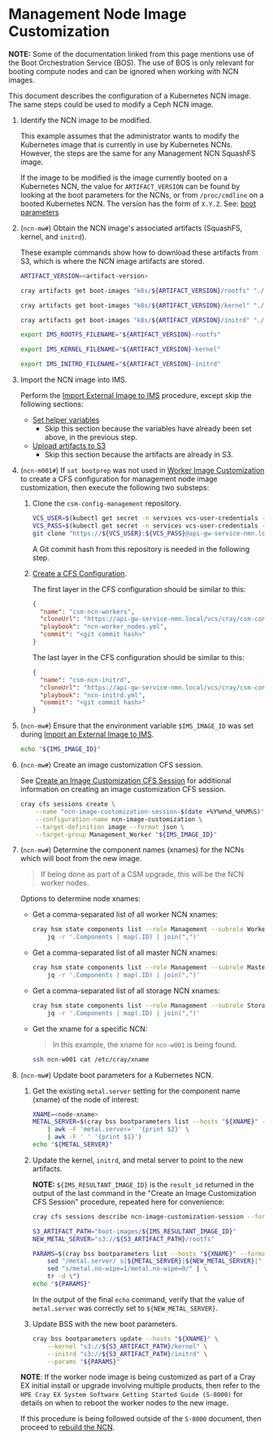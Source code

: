 # Management Node Image Customization

**NOTE:** Some of the documentation linked from this page mentions use of the Boot Orchestration Service (BOS). The use of BOS
is only relevant for booting compute nodes and can be ignored when working with NCN images.

This document describes the configuration of a Kubernetes NCN image. The same steps could be used to modify a Ceph NCN image.

1. Identify the NCN image to be modified.

    This example assumes that the administrator wants to modify the Kubernetes image that is currently in use by Kubernetes NCNs.
    However, the steps are the same for any Management NCN SquashFS image.

    If the image to be modified is the image currently booted on a Kubernetes NCN, the value for `ARTIFACT_VERSION` can be found by looking
    at the boot parameters for the NCNs, or from `/proc/cmdline` on a booted Kubernetes NCN. The version has the form of `X.Y.Z`.
    See: [boot parameters](../../background#metalserver)

1. (`ncn-mw#`) Obtain the NCN image's associated artifacts (SquashFS, kernel, and `initrd`).

    These example commands show how to download these artifacts from S3, which is where the NCN image artifacts are stored.

    ```bash
    ARTIFACT_VERSION=<artifact-version>

    cray artifacts get boot-images "k8s/${ARTIFACT_VERSION}/rootfs" "./${ARTIFACT_VERSION}-rootfs"

    cray artifacts get boot-images "k8s/${ARTIFACT_VERSION}/kernel" "./${ARTIFACT_VERSION}-kernel"

    cray artifacts get boot-images "k8s/${ARTIFACT_VERSION}/initrd" "./${ARTIFACT_VERSION}-initrd"

    export IMS_ROOTFS_FILENAME="${ARTIFACT_VERSION}-rootfs"

    export IMS_KERNEL_FILENAME="${ARTIFACT_VERSION}-kernel"

    export IMS_INITRD_FILENAME="${ARTIFACT_VERSION}-initrd"
    ```

1. Import the NCN image into IMS.

    Perform the [Import External Image to IMS](../image_management/Import_External_Image_to_IMS.md) procedure, except
    skip the following sections:

    * [Set helper variables](../image_management/Import_External_Image_to_IMS.md#2-set-helper-variables)
      * Skip this section because the variables have already been set above, in the previous step.
    * [Upload artifacts to S3](../image_management/Import_External_Image_to_IMS.md#5-upload-artifacts-to-s3)
      * Skip this section because the artifacts are already in S3.

1. (`ncn-m001#`) If `sat bootprep` was not used in [Worker Image Customization](Worker_Image_Customization.md) to create a CFS
   configuration for management node image customization, then execute the following two substeps:

    1. Clone the `csm-config-management` repository.

        ```bash
        VCS_USER=$(kubectl get secret -n services vcs-user-credentials --template={{.data.vcs_username}} | base64 --decode)
        VCS_PASS=$(kubectl get secret -n services vcs-user-credentials --template={{.data.vcs_password}} | base64 --decode)
        git clone "https://${VCS_USER}:${VCS_PASS}@api-gw-service-nmn.local/vcs/cray/csm-config-management.git"
        ```

        A Git commit hash from this repository is needed in the following step.

    1. [Create a CFS Configuration](Create_a_CFS_Configuration.md).

        The first layer in the CFS configuration should be similar to this:

        ```json
        {
          "name": "csm-ncn-workers",
          "cloneUrl": "https://api-gw-service-nmn.local/vcs/cray/csm-config-management.git",
          "playbook": "ncn-worker_nodes.yml",
          "commit": "<git commit hash>"
        }
        ```

        The last layer in the CFS configuration should be similar to this:

        ```json
        {
          "name": "csm-ncn-initrd",
          "cloneUrl": "https://api-gw-service-nmn.local/vcs/cray/csm-config-management.git",
          "playbook": "ncn-initrd.yml",
          "commit": "<git commit hash>"
        }
        ```

1. (`ncn-mw#`) Ensure that the environment variable `$IMS_IMAGE_ID` was set during
   [Import an External Image to IMS](../image_management/Import_External_Image_to_IMS.md).

    ```bash
    echo "${IMS_IMAGE_ID}"
    ```

1. (`ncn-mw#`) Create an image customization CFS session.

    See [Create an Image Customization CFS Session](Create_an_Image_Customization_CFS_Session.md) for additional information
    on creating an image customization CFS session.

    ```bash
    cray cfs sessions create \
        --name "ncn-image-customization-session-$(date +%Y%m%d_%H%M%S)" \
        --configuration-name ncn-image-customization \
        --target-definition image --format json \
        --target-group Management_Worker "${IMS_IMAGE_ID}"
    ```

1. (`ncn-mw#`) Determine the component names (xnames) for the NCNs which will boot from the new image.

   > If being done as part of a CSM upgrade, this will be the NCN worker nodes.  

   Options to determine node xnames:

   * Get a comma-separated list of all worker NCN xnames:

      ```bash
      cray hsm state components list --role Management --subrole Worker --type Node --format json |
          jq -r '.Components | map(.ID) | join(",")'
      ```

   * Get a comma-separated list of all master NCN xnames:

      ```bash
      cray hsm state components list --role Management --subrole Master --type Node --format json |
          jq -r '.Components | map(.ID) | join(",")'
      ```

   * Get a comma-separated list of all storage NCN xnames:

      ```bash
      cray hsm state components list --role Management --subrole Storage --type Node --format json |
          jq -r '.Components | map(.ID) | join(",")'
      ```

   * Get the xname for a specific NCN:

      > In this example, the xname for `ncn-w001` is being found.

      ```bash
      ssh ncn-w001 cat /etc/cray/xname
      ```

1. (`ncn-mw#`) Update boot parameters for a Kubernetes NCN.

    1. Get the existing `metal.server` setting for the component name (xname) of the node of interest:

        ```bash
        XNAME=<node-xname>
        METAL_SERVER=$(cray bss bootparameters list --hosts "${XNAME}" --format json | jq '.[] |."params"' \
            | awk -F 'metal.server=' '{print $2}' \
            | awk -F ' ' '{print $1}')
        echo "${METAL_SERVER}"
        ```

    1. Update the kernel, `initrd`, and metal server to point to the new artifacts.

        **NOTE:** `${IMS_RESULTANT_IMAGE_ID}` is the `result_id` returned in the output of the last command
        in the "Create an Image Customization CFS Session" procedure, repeated here for convenience:

        ```bash
        cray cfs sessions describe ncn-image-customization-session --format json | jq .status.artifacts
        ```

        ```bash
        S3_ARTIFACT_PATH="boot-images/${IMS_RESULTANT_IMAGE_ID}"
        NEW_METAL_SERVER="s3://${S3_ARTIFACT_PATH}/rootfs"

        PARAMS=$(cray bss bootparameters list --hosts "${XNAME}" --format json | jq '.[] |."params"' | \
            sed "/metal.server/ s|${METAL_SERVER}|${NEW_METAL_SERVER}|" | \
            sed "s/metal.no-wipe=1/metal.no-wipe=0/" | \
            tr -d \")
        echo "${PARAMS}"
        ```

        In the output of the final `echo` command, verify that the value of `metal.server` was correctly set to `${NEW_METAL_SERVER}`.

    1. Update BSS with the new boot parameters.

        ```bash
        cray bss bootparameters update --hosts "${XNAME}" \
            --kernel "s3://${S3_ARTIFACT_PATH}/kernel" \
            --initrd "s3://${S3_ARTIFACT_PATH}/initrd" \
            --params "${PARAMS}"
        ```

   **NOTE**: If the worker node image is being customized as part of a Cray EX initial install or upgrade involving multiple products,
   then refer to the `HPE Cray EX System Software Getting Started Guide (S-8000)` for details on when to reboot the worker nodes to the new image.

   If this procedure is being followed outside of the `S-8000` document, then proceed to [rebuild the NCN](../node_management/Rebuild_NCNs/Rebuild_NCNs.md).
